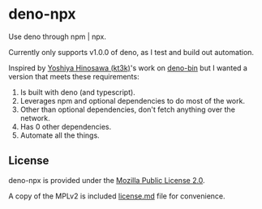 <!--
This Source Code Form is subject to the terms of the Mozilla Public
License, v. 2.0. If a copy of the MPL was not distributed with this
file, You can obtain one at https://mozilla.org/MPL/2.0/.
-->

# deno-npx

Use deno through npm | npx.

Currently only supports v1.0.0 of deno, as I test and build out automation.

Inspired by [Yoshiya Hinosawa (kt3k)](https://github.com/kt3k)'s work on [deno-bin](https://github.com/kt3k/deno-bin)
but I wanted a version that meets these requirements:

1. Is built with deno (and typescript).
2. Leverages npm and optional dependencies to do most of the work.
3. Other than optional dependencies, don't fetch anything over the network.
4. Has 0 other dependencies.
5. Automate all the things.

## License

deno-npx is provided under the [Mozilla Public License 2.0](https://mozilla.org/MPL/2.0/).

A copy of the MPLv2 is included [license.md](/license.md) file for convenience.
